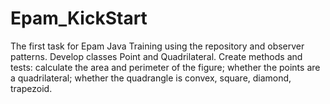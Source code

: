 # Epam_KickStart
The first task for Epam Java Training using the repository and observer patterns.
Develop classes Point and Quadrilateral. Create methods and tests: calculate the area and perimeter of the figure;
whether the points are a quadrilateral; whether the quadrangle is convex, square, diamond, trapezoid.
